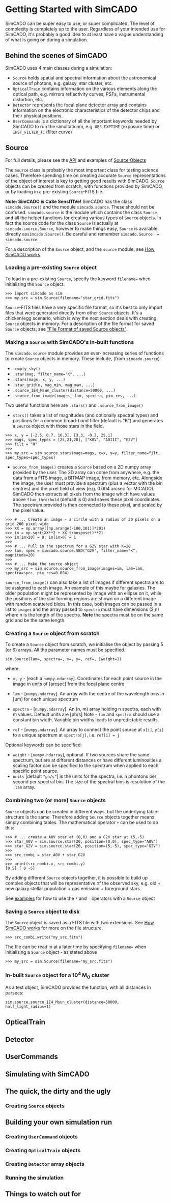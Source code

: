 # Getting Started with SimCADO
SimCADO can be super easy to use, or super complicated. The level of complexity is completely up to the user. Regardless of your intended use for SimCADO, it's probably a good idea to at least have a vague understanding of what is going on during a simulation.

## Behind the scenes of SimCADO
SimCADO uses 4 main classes during a simulation: 

* `Source` holds spatial and spectral information about the astronomical source of photons, e.g. galaxy, star cluster, etc.
* `OpticalTrain` contains information on the various elements along the optical path, e.g. mirrors reflectivity curves, PSFs, instrumental distortion, etc.
* `Detector` represents the focal plane detector array and contains information on the electronic characteristics of the detector chips and their physical positions.
* `UserCommands` is a dictionary of all the important keywords needed by SimCADO to run the simultationm, e.g. `OBS_EXPTIME` (exposure time) or `INST_FILTER_TC` (filter curve)


## Source
For full details, please see the [API](API) and examples of [Source Objects](examples/Source)

The `Source` class is probably the most important class for testing science cases. Therefore spending time on creating accurate `Source` representations of the object of interest is key to getting good results with SimCADO. `Source` objects can be created from scratch, with functions provided by SimCADO, or by loading in a pre-existing `Source`-FITS file.

**Note: SimCADO is CaSe SensITIVe!** SimCADO has the class `simcado.Source()` and the module `simcado.source`. These should not be confused. `simcado.source` is the module which contains the class `Source` and all the helper functions for creating various types of `Source` objects. In fact the source code for the  class `Source` is actually at `simcado.source.Source`, however to make things easy, `Source` is available directly as`simcado.Source()`. Be careful and remember `simcado.Source != simcado.source`.

For a description of the `Source` object, and the `source` module, see [How SimCADO works](deep_stuff/SimCADO/#source).

### Loading a pre-existing `Source` object

To load in a pre-existing `Source`, specify the keyword `filename=` when initialising the `Source` object.

```
>>> import simcado as sim
>>> my_src = sim.Source(filename="star_grid.fits")
```

`Source`-FITS files have a very specific file format, so it's best to only import files that were generated directly from other `Source` objects. It's a chicken/egg scenario, which is why the next section deals with creating `Source` objects in memory. For a description of the file format for saved `Source` objects, see ["File Format of saved Source objects"](deep_stuff/SimCADO/#source).

### Making a `Source` with SimCADO's in-built functions

The `simcado.source` module provides an ever-increasing series of functions to create `Source` objects in memory. These include, (from `simcado.source`)

* `.empty_sky()`
* `.star(mag, filter_name="K", ...)`
* `.stars(mags, x, y, ...)`
* `.star_grid(n, mag_min, mag_max, ...)`
* `.source_1E4_Msun_cluster(distance=50000, ...)`
* `.source_from_image(images, lam, spectra, pix_res, ...)`

Two useful functions here are `.stars()` and `.source_from_image()`

* `stars()` takes a list of magnitudes (and optionally spectral types) and positions for a common broad-band filter (default is "K") and generates a `Source` object with those stars in the field.

```
>>> x, y = [-2.5, 0.7, 16.3], [3.3, -0.2, 25.1]
>>> mags, spec_types = [25,21,28], ["K0V", "A0III", "G2V"]
>>> filt = "H"
>>>
>>> my_src = sim.source.stars(mags=mags, x=x, y=y, filter_name=filt, spec_types=spec_types)
```

* `source_from_image()` creates a `Source` based on a 2D numpy array provided by the user. The 2D array can come from anywhere, e.g. the data from a FITS image, a BITMAP image, from memory, etc. Alongside the image, the user must provide a spectrum (plus a vector with the bin centres) and the pixel field of view (e.g. 0.004 arcsec for MICADO). SimCADO then extracts all pixels from the image which have values above `flux_threshold` (defualt is 0) and saves these pixel coordinates. The spectrum provided is then connected to these pixel, and scaled by the pixel value.

```
>>> # ... Create an image - a circle with a radius of 20 pixels on a grid 200 pixel wide
>>> XX = np.array([np.arange(-100,101)]*201) 
>>> im = np.sqrt(XX**2 + XX.transpose()**2)
>>> im[im>20] = 0; im[im>0] = 1
>>>
>>> # ... Pull in the spectrum for a G2V star with K=20
>>> lam, spec = simcado.source.SED("G2V", filter_name="K", magnitude=20)
>>>
>>> # ... Make the source object
>>> my_src = sim.source.source_from_image(images=im, lam=lam, spectra=spec, pix_res=0.004)
```

`source_from_image()` can also take a list of images if different spectra are to be assigned to each image. An example of this maybe for galaxies. The older population might be represented by image with an ellipse on it, while the positions of the star forming regions are shown on a different image with random scattered blobs. In this case, both images can be passed in a list to `images` and the array passed to `spectra` must have dimensions (2,n) where n is the length of the spectra. **Note** the spectra must be on the same grid and be the same length.


### Creating a `Source` object from scratch
To create a `Source` object from scratch, we initialise the object by passing 5 (or 6) arrays. All the parameter names must be specified.

`
sim.Source(lam=, spectra=, x=, y=, ref=, [weight=])
`

where: 
+ `x, y` - [each a `numpy.ndarray`]. Coordinates for each point source in the image in units of [arcsec] from the focal plane centre

+ `lam` - [`numpy.ndarray`]. An array with the centre of the wavelength bins in [um] for each unique spectrum

+ `spectra` - [`numpy.ndarray`]. An (n, m) array holding n spectra, each with m values. Default units are [ph/s]
Note - `lam` and `spectra` should use a constant bin width. Variable bin widths leads to unpredictable results.

+ `ref` - [`numpy.ndarray`]. An array to connect the point source at `x[i]`, `y[i]` to a unique spectrum at `spectra[j]`, i.e. `ref[i] = j`

Optional keywords can be specified:

+ `weight` - [`numpy.ndarray`], optional. If two sources share the same spectrum, but are at different distances or have different luminosities a scaling factor can be specified to the spectrum when applied to each specific point source.
+ `units` [default `"ph/s"`] is the units for the spectra, i.e. n phontons per second per spectral bin. The size of the spectral bins is resolution of the `.lam` array.


### Combining two (or more) `Source` objects
`Source` objects can be created in different ways, but the underlying table-structure is the same. Therefore adding `Source` objects together means simply combining tables. The mathematical operator `+` can be used to do this:

```
>>> # ... create a A0V star at (0,0) and a G2V star at (5,-5)
>>> star_A0V = sim.source.star(20, position=(0,0), spec_type="A0V")
>>> star_G2V = sim.source.star(20, position=(5,-5), spec_type="G2V")
>>> 
>>> src_combi = star_A0V + star_G2V
>>> 
>>> print(src_combi.x, src_combi.y)
[0 5] [ 0 -5]
```

By adding different `Source` objects together, it is possible to build up complex objects that will be representative of the observed sky, e.g. old + new galaxy stellar population + gas emission + foreground stars

See [examples](examples/Source) for how to use the `*` and `-` operators with a `Source` object


### Saving a `Source` object to disk
The `Source` object is saved as a FITS file with two extensions. See [How SimCADO works](in_depth/SimCADO) for more on the file structure.

```
>>> src_combi.write("my_src.fits")
```
The file can be read in at a later time by specifying `filename=` when initialising a `Source` object - as stated above

```
>>> my_src = sim.Source(filename="my_src.fits")
```


### In-built `Source` object for a 10<sup>4</sup> M<sub>O</sub> cluster
As a test object, SimCADO provides the function, with all distances in parsecs:

`sim.source.source_1E4_Msun_cluster(distance=50000, half_light_radius=1)`


## OpticalTrain
## Detector
## UserCommands

## Simulating with SimCADO
## The quick, the dirty and the ugly
### Creating `Source` objects

## Building your own simulation run
### Creating `UserCommand` objects
### Creating `OpticalTrain` objects
### Creating `Detector` array objects
### Running the simulation

## Things to watch out for





